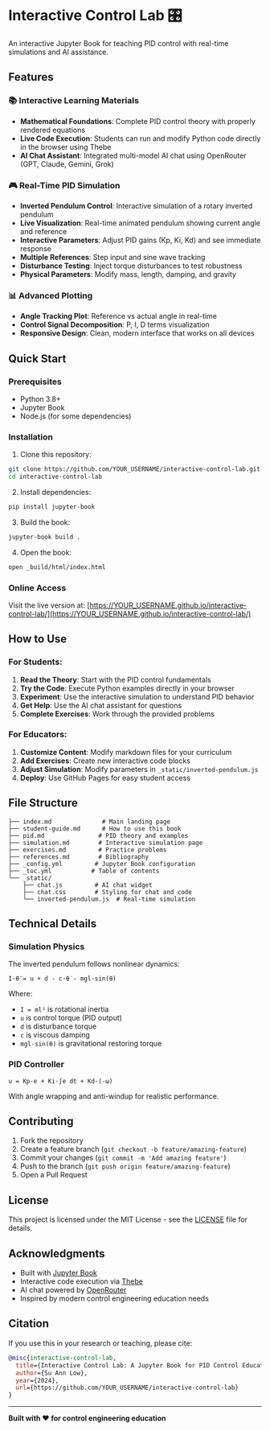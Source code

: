# Interactive Control Lab 🎛️

An interactive Jupyter Book for teaching PID control with real-time simulations and AI assistance.

## Features

### 📚 **Interactive Learning Materials**
- **Mathematical Foundations**: Complete PID control theory with properly rendered equations
- **Live Code Execution**: Students can run and modify Python code directly in the browser using Thebe
- **AI Chat Assistant**: Integrated multi-model AI chat using OpenRouter (GPT, Claude, Gemini, Grok)

### 🎮 **Real-Time PID Simulation**
- **Inverted Pendulum Control**: Interactive simulation of a rotary inverted pendulum
- **Live Visualization**: Real-time animated pendulum showing current angle and reference
- **Interactive Parameters**: Adjust PID gains (Kp, Ki, Kd) and see immediate response
- **Multiple References**: Step input and sine wave tracking
- **Disturbance Testing**: Inject torque disturbances to test robustness
- **Physical Parameters**: Modify mass, length, damping, and gravity

### 📊 **Advanced Plotting**
- **Angle Tracking Plot**: Reference vs actual angle in real-time
- **Control Signal Decomposition**: P, I, D terms visualization
- **Responsive Design**: Clean, modern interface that works on all devices

## Quick Start

### Prerequisites
- Python 3.8+
- Jupyter Book
- Node.js (for some dependencies)

### Installation

1. Clone this repository:
```bash
git clone https://github.com/YOUR_USERNAME/interactive-control-lab.git
cd interactive-control-lab
```

2. Install dependencies:
```bash
pip install jupyter-book
```

3. Build the book:
```bash
jupyter-book build .
```

4. Open the book:
```bash
open _build/html/index.html
```

### Online Access

Visit the live version at: [https://YOUR_USERNAME.github.io/interactive-control-lab/](https://YOUR_USERNAME.github.io/interactive-control-lab/)

## How to Use

### For Students:
1. **Read the Theory**: Start with the PID control fundamentals
2. **Try the Code**: Execute Python examples directly in your browser
3. **Experiment**: Use the interactive simulation to understand PID behavior
4. **Get Help**: Use the AI chat assistant for questions
5. **Complete Exercises**: Work through the provided problems

### For Educators:
1. **Customize Content**: Modify markdown files for your curriculum
2. **Add Exercises**: Create new interactive code blocks
3. **Adjust Simulation**: Modify parameters in `_static/inverted-pendulum.js`
4. **Deploy**: Use GitHub Pages for easy student access

## File Structure

```
├── index.md              # Main landing page
├── student-guide.md      # How to use this book
├── pid.md               # PID theory and examples
├── simulation.md        # Interactive simulation page
├── exercises.md         # Practice problems
├── references.md        # Bibliography
├── _config.yml         # Jupyter Book configuration
├── _toc.yml           # Table of contents
└── _static/
    ├── chat.js         # AI chat widget
    ├── chat.css        # Styling for chat and code
    └── inverted-pendulum.js  # Real-time simulation
```

## Technical Details

### Simulation Physics
The inverted pendulum follows nonlinear dynamics:
```
I·θ̈ = u + d - c·θ̇ - mgl·sin(θ)
```

Where:
- `I = ml²` is rotational inertia
- `u` is control torque (PID output)  
- `d` is disturbance torque
- `c` is viscous damping
- `mgl·sin(θ)` is gravitational restoring torque

### PID Controller
```
u = Kp·e + Ki·∫e dt + Kd·(-ω)
```

With angle wrapping and anti-windup for realistic performance.

## Contributing

1. Fork the repository
2. Create a feature branch (`git checkout -b feature/amazing-feature`)
3. Commit your changes (`git commit -m 'Add amazing feature'`)
4. Push to the branch (`git push origin feature/amazing-feature`)
5. Open a Pull Request

## License

This project is licensed under the MIT License - see the [LICENSE](LICENSE) file for details.

## Acknowledgments

- Built with [Jupyter Book](https://jupyterbook.org/)
- Interactive code execution via [Thebe](https://thebe.readthedocs.io/)
- AI chat powered by [OpenRouter](https://openrouter.ai/)
- Inspired by modern control engineering education needs

## Citation

If you use this in your research or teaching, please cite:

```bibtex
@misc{interactive-control-lab,
  title={Interactive Control Lab: A Jupyter Book for PID Control Education},
  author={Su Ann Low},
  year={2024},
  url={https://github.com/YOUR_USERNAME/interactive-control-lab}
}
```

---

**Built with ❤️ for control engineering education**